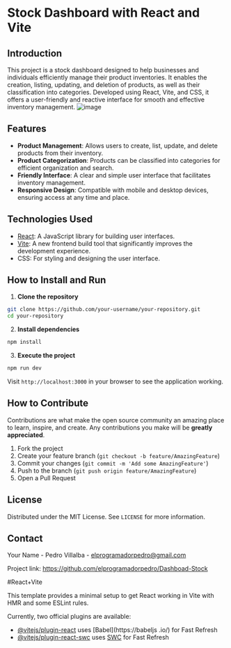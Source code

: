 # Stock Dashboard with React and Vite

## Introduction

This project is a stock dashboard designed to help businesses and individuals efficiently manage their product inventories. It enables the creation, listing, updating, and deletion of products, as well as their classification into categories. Developed using React, Vite, and CSS, it offers a user-friendly and reactive interface for smooth and effective inventory management.
![image](https://github.com/elprogramadorpedro/Dashboard-Stock/assets/44806088/f30e0d89-c975-4aa5-9c3d-504be57a3716)

## Features

- **Product Management**: Allows users to create, list, update, and delete products from their inventory.
- **Product Categorization**: Products can be classified into categories for efficient organization and search.
- **Friendly Interface**: A clear and simple user interface that facilitates inventory management.
- **Responsive Design**: Compatible with mobile and desktop devices, ensuring access at any time and place.

## Technologies Used

- [React](https://reactjs.org/): A JavaScript library for building user interfaces.
- [Vite](https://vitejs.dev/): A new frontend build tool that significantly improves the development experience.
- CSS: For styling and designing the user interface.

## How to Install and Run

1. **Clone the repository**

```bash
git clone https://github.com/your-username/your-repository.git
cd your-repository
```

2. **Install dependencies**

```bash
npm install
```

3. **Execute the project**

```bash
npm run dev
```

Visit `http://localhost:3000` in your browser to see the application working.

## How to Contribute

Contributions are what make the open source community an amazing place to learn, inspire, and create. Any contributions you make will be **greatly appreciated**.

1. Fork the project
2. Create your feature branch (`git checkout -b feature/AmazingFeature`)
3. Commit your changes (`git commit -m 'Add some AmazingFeature'`)
4. Push to the branch (`git push origin feature/AmazingFeature`)
5. Open a Pull Request

## License

Distributed under the MIT License. See `LICENSE` for more information.

## Contact

Your Name - Pedro Villalba - elprogramadorpedro@gmail.com

Project link: https://github.com/elprogramadorpedro/Dashboad-Stock

#React+Vite

This template provides a minimal setup to get React working in Vite with HMR and some ESLint rules.

Currently, two official plugins are available:

- [@vitejs/plugin-react](https://github.com/vitejs/vite-plugin-react/blob/main/packages/plugin-react/README.md) uses [Babel](https://babeljs .io/) for Fast Refresh
- [@vitejs/plugin-react-swc](https://github.com/vitejs/vite-plugin-react-swc) uses [SWC](https://swc.rs/) for Fast Refresh
